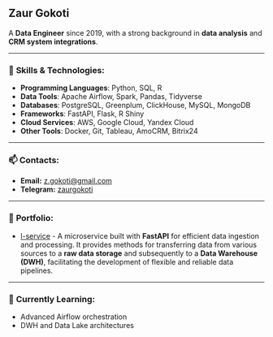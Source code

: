 ## Zaur Gokoti

A **Data Engineer** since 2019, with a strong background in **data analysis** and **CRM system integrations**.

---

### 🔧 **Skills & Technologies**:
- **Programming Languages**: Python, SQL, R 
- **Data Tools**: Apache Airflow, Spark, Pandas, Tidyverse
- **Databases**: PostgreSQL, Greenplum, ClickHouse, MySQL, MongoDB
- **Frameworks**: FastAPI, Flask, R Shiny
- **Cloud Services**: AWS, Google Cloud, Yandex Cloud 
- **Other Tools**: Docker, Git, Tableau, AmoCRM, Bitrix24

---

### 📫 **Contacts**:
- **Email:** [z.gokoti@gmail.com](mailto:z.gokoti@gmail.com)
- **Telegram:** [zaurgokoti](https://t.me/zaurgokoti)

---

### 📂 **Portfolio**:
- [l-service](https://github.com/Zaur86/l-service) - A microservice built with **FastAPI** for efficient data ingestion and processing. It provides methods for transferring data from various sources to a **raw data storage** and subsequently to a **Data Warehouse (DWH)**, facilitating the development of flexible and reliable data pipelines.

---

### 🌱 **Currently Learning**:
- Advanced Airflow orchestration
- DWH and Data Lake architectures

<!--
**Zaur86/Zaur86** is a ✨ _special_ ✨ repository because its `README.md` (this file) appears on your GitHub profile.

Here are some ideas to get you started:

- 🔭 I’m currently working on ...
- 🌱 I’m currently learning ...
- 👯 I’m looking to collaborate on ...
- 🤔 I’m looking for help with ...
- 💬 Ask me about ...
- 📫 How to reach me: ...
- 😄 Pronouns: ...
- ⚡ Fun fact: ...
-->
